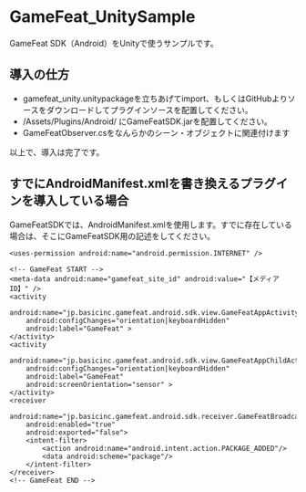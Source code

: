 GameFeat_UnitySample
====================

GameFeat SDK（Android）をUnityで使うサンプルです。

## 導入の仕方

- gamefeat_unity.unitypackageを立ちあげてimport、もしくはGitHubよりソースをダウンロードしてプラグインソースを配置してください。
- /Assets/Plugins/Android/ にGameFeatSDK.jarを配置してください。
- GameFeatObserver.csをなんらかのシーン・オブジェクトに関連付けます

以上で、導入は完了です。

## すでにAndroidManifest.xmlを書き換えるプラグインを導入している場合

GameFeatSDKでは、AndroidManifest.xmlを使用します。すでに存在している場合は、そこにGameFeatSDK用の記述をしてください。

	<uses-permission android:name="android.permission.INTERNET" />

	<!-- GameFeat START -->
	<meta-data android:name="gamefeat_site_id" android:value="【メディアID】" />
	<activity
		android:name="jp.basicinc.gamefeat.android.sdk.view.GameFeatAppActivity"
		android:configChanges="orientation|keyboardHidden"
		android:label="GameFeat" >
	</activity>
	<activity
	  	android:name="jp.basicinc.gamefeat.android.sdk.view.GameFeatAppChildActivity"
	  	android:configChanges="orientation|keyboardHidden"
		android:label="GameFeat"
		android:screenOrientation="sensor" >
	</activity>
	<receiver
		android:name="jp.basicinc.gamefeat.android.sdk.receiver.GameFeatBroadcastReceiver"
		android:enabled="true"
		android:exported="false">
		<intent-filter>
			<action android:name="android.intent.action.PACKAGE_ADDED"/>
			<data android:scheme="package"/>
		</intent-filter>
	</receiver>
	<!-- GameFeat END -->
